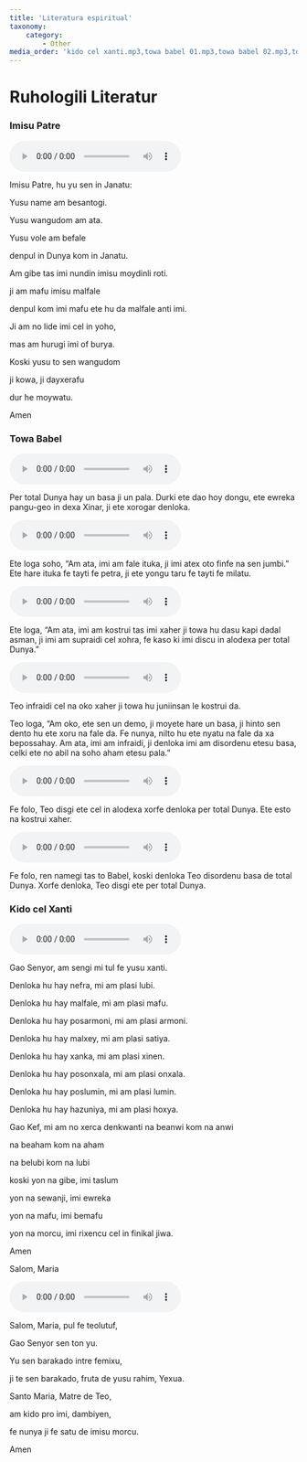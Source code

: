 ```yaml
---
title: 'Literatura espiritual'
taxonomy:
    category:
        - Other
media_order: 'kido cel xanti.mp3,towa babel 01.mp3,towa babel 02.mp3,towa babel 03.mp3,towa babel 04.mp3,towa babel 05.mp3,towa babel 06.mp3,salom maria.mp3,imisu patre.mp3'
---
```


# Ruhologili Literatur

### Imisu Patre

<audio controls>
 <source src="/historili-doku/ruhologili-literatur/imisu patre.mp3" type="audio/mp3" />
 <p>Your user agent does not support the HTML5 Audio element.</p>
</audio>

Imisu Patre, hu yu sen in Janatu:

Yusu name am besantogi.

Yusu wangudom am ata.

Yusu vole am befale

denpul in Dunya kom in Janatu.

Am gibe tas imi nundin imisu moydinli roti.

ji am mafu imisu malfale

denpul kom imi mafu ete hu da malfale anti imi.

Ji am no lide imi cel in yoho,

mas am hurugi imi of burya.

Koski yusu to sen wangudom

ji kowa, ji dayxerafu

dur he moywatu.

Amen

### Towa Babel

<audio controls>
 <source src="/historili-doku/ruhologili-literatur/towa babel 01.mp3" type="audio/mp3" />
 <p>Your user agent does not support the HTML5 Audio element.</p>
</audio>

Per total Dunya hay un basa ji un pala. Durki ete dao hoy dongu, ete ewreka pangu-geo in dexa Xinar, ji ete xorogar denloka.

<audio controls>
 <source src="/historili-doku/ruhologili-literatur/towa babel 02.mp3" type="audio/mp3" />
 <p>Your user agent does not support the HTML5 Audio element.</p>
</audio>

Ete loga soho, “Am ata, imi am fale ituka, ji imi atex oto finfe na sen jumbi.” Ete hare ituka fe tayti fe petra, ji ete yongu taru fe tayti fe milatu.

<audio controls>
 <source src="/historili-doku/ruhologili-literatur/towa babel 03.mp3" type="audio/mp3" />
 <p>Your user agent does not support the HTML5 Audio element.</p>
</audio>

Ete loga, “Am ata, imi am kostrui tas imi xaher ji towa hu dasu kapi dadal asman, ji imi am supraidi cel xohra, fe kaso ki imi discu in alodexa per total Dunya.”

<audio controls>
 <source src="/historili-doku/ruhologili-literatur/towa babel 04.mp3" type="audio/mp3" />
 <p>Your user agent does not support the HTML5 Audio element.</p>
</audio>

Teo infraidi cel na oko xaher ji towa hu juniinsan le kostrui da.

Teo loga, “Am oko, ete sen un demo, ji moyete hare un basa, ji hinto sen dento hu ete xoru na fale da. Fe nunya, nilto hu ete nyatu na fale da xa bepossahay. Am ata, imi am infraidi, ji denloka imi am disordenu etesu basa, celki ete no abil na soho aham etesu pala.”

<audio controls>
 <source src="/historili-doku/ruhologili-literatur/towa babel 05.mp3" type="audio/mp3" />
 <p>Your user agent does not support the HTML5 Audio element.</p>
</audio>

Fe folo, Teo disgi ete cel in alodexa xorfe denloka per total Dunya. Ete esto na kostrui xaher.

<audio controls>
 <source src="/historili-doku/ruhologili-literatur/towa babel 06.mp3" type="audio/mp3" />
 <p>Your user agent does not support the HTML5 Audio element.</p>
</audio>

Fe folo, ren namegi tas to Babel, koski denloka Teo disordenu basa de total Dunya. Xorfe denloka, Teo disgi ete per total Dunya.

### Kido cel Xanti

<audio controls>
 <source src="/historili-doku/ruhologili-literatur/kido cel xanti.mp3" type="audio/mp3" />
 <p>Your user agent does not support the HTML5 Audio element.</p>
</audio>

Gao Senyor, am sengi mi tul fe yusu xanti.

Denloka hu hay nefra, mi am plasi lubi.

Denloka hu hay malfale, mi am plasi mafu.

Denloka hu hay posarmoni, mi am plasi armoni.

Denloka hu hay malxey, mi am plasi satiya.

Denloka hu hay xanka, mi am plasi xinen.

Denloka hu hay posonxala, mi am plasi onxala.

Denloka hu hay poslumin, mi am plasi lumin.

Denloka hu hay hazuniya, mi am plasi hoxya.

Gao Kef, mi am no xerca denkwanti na beanwi kom na anwi

na beaham kom na aham

na belubi kom na lubi

koski yon na gibe, imi taslum

yon na sewanji, imi ewreka

yon na mafu, imi bemafu

yon na morcu, imi rixencu cel in finikal jiwa.

Amen

Salom, Maria

<audio controls>
 <source src="/historili-doku/ruhologili-literatur/salom maria.mp3" type="audio/mp3" />
 <p>Your user agent does not support the HTML5 Audio element.</p>
</audio>

Salom, Maria, pul fe teolutuf,

Gao Senyor sen ton yu.

Yu sen barakado intre femixu,

ji te sen barakado, fruta de yusu rahim, Yexua.

Santo Maria, Matre de Teo,

am kido pro imi, dambiyen,

fe nunya ji fe satu de imisu morcu.

Amen